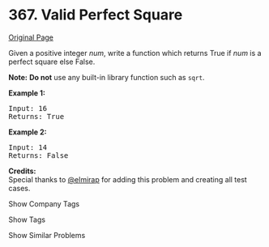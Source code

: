 # 367. Valid Perfect Square

[Original Page](https://leetcode.com/problems/valid-perfect-square/)

Given a positive integer _num_, write a function which returns True if _num_ is a perfect square else False.

**Note:** **Do not** use any built-in library function such as `sqrt`.

**Example 1:**

<pre>Input: 16
Returns: True
</pre>

**Example 2:**

<pre>Input: 14
Returns: False
</pre>

**Credits:**  
Special thanks to [@elmirap](https://discuss.leetcode.com/user/elmirap) for adding this problem and creating all test cases.

<div>

<div id="company_tags" class="btn btn-xs btn-warning">Show Company Tags</div>

<span class="hidebutton" style="display: none;">[LinkedIn](/company/linkedin/)</span></div>

<div>

<div id="tags" class="btn btn-xs btn-warning">Show Tags</div>

<span class="hidebutton" style="display: none;">[Binary Search](/tag/binary-search/) [Math](/tag/math/)</span></div>

<div>

<div id="similar" class="btn btn-xs btn-warning">Show Similar Problems</div>

<span class="hidebutton" style="display: none;">[(M) Sqrt(x)](/problems/sqrtx/)</span></div>
